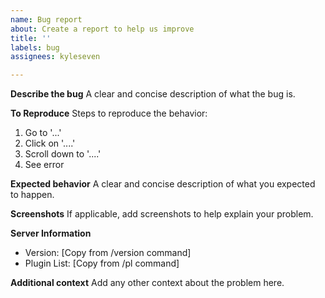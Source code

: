 ```yaml
---
name: Bug report
about: Create a report to help us improve
title: ''
labels: bug
assignees: kyleseven

---
```


**Describe the bug**
A clear and concise description of what the bug is.

**To Reproduce**
Steps to reproduce the behavior:
1. Go to '...'
2. Click on '....'
3. Scroll down to '....'
4. See error

**Expected behavior**
A clear and concise description of what you expected to happen.

**Screenshots**
If applicable, add screenshots to help explain your problem.

**Server Information**
 - Version: [Copy from /version command]
 - Plugin List: [Copy from /pl command]

**Additional context**
Add any other context about the problem here.
